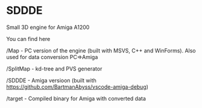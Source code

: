 # SDDDE
Small 3D engine for Amiga A1200

You can find here

/Map - PC version of the engine (built with MSVS, C++ and WinForms). Also used for data conversion PC=>Amiga

/SplitMap - kd-tree and PVS generator

/SDDDE - Amiga versioon (built with https://github.com/BartmanAbyss/vscode-amiga-debug)

/target - Compiled binary for Amiga with converted data
